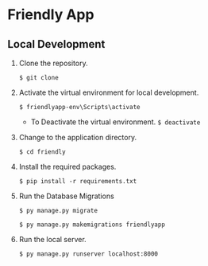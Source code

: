 
# Friendly App

## Local Development

1. Clone the repository.

   `$ git clone`

2. Activate the virtual environment for local development.

   `$ friendlyapp-env\Scripts\activate`

    * To Deactivate the virtual environment. `$ deactivate`

3. Change to the application directory.

   `$ cd friendly`

4. Install the required packages.

   `$ pip install -r requirements.txt`

5. Run the Database Migrations

   `$ py manage.py migrate`

    `$ py manage.py makemigrations friendlyapp`

9. Run the local server.

   `$ py manage.py runserver localhost:8000`
